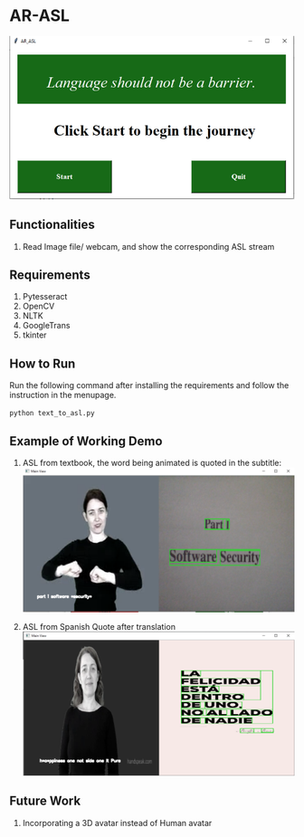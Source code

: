 # AR-ASL
![](/examples/3.PNG)

## Functionalities
1. Read Image file/ webcam, and show the corresponding ASL stream

## Requirements
1. Pytesseract
2. OpenCV
3. NLTK
4. GoogleTrans
5. tkinter

## How to Run
Run the following command after installing the requirements and follow the instruction in the menupage.

`python text_to_asl.py`

## Example of Working Demo
1. ASL from textbook, the word being animated is quoted in the subtitle:
![ASL from textbook, the word being animated is quoted in the subtitle](/examples/2.PNG)

2. ASL from Spanish Quote after translation
![ASL from Spanish Quote after translation](/examples/5.PNG)


## Future Work
1. Incorporating a 3D avatar instead of Human avatar
